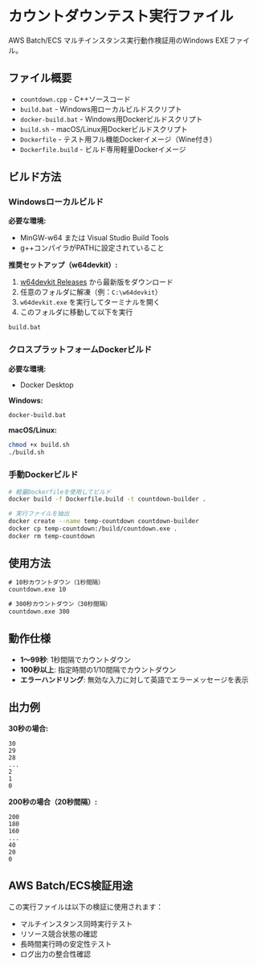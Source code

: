 # カウントダウンテスト実行ファイル

AWS Batch/ECS マルチインスタンス実行動作検証用のWindows EXEファイル。

## ファイル概要

- `countdown.cpp` - C++ソースコード
- `build.bat` - Windows用ローカルビルドスクリプト
- `docker-build.bat` - Windows用Dockerビルドスクリプト
- `build.sh` - macOS/Linux用Dockerビルドスクリプト
- `Dockerfile` - テスト用フル機能Dockerイメージ（Wine付き）
- `Dockerfile.build` - ビルド専用軽量Dockerイメージ

## ビルド方法

### Windowsローカルビルド

**必要な環境:**
- MinGW-w64 または Visual Studio Build Tools
- g++コンパイラがPATHに設定されていること

**推奨セットアップ（w64devkit）:**
1. [w64devkit Releases](https://github.com/skeeto/w64devkit/releases) から最新版をダウンロード
2. 任意のフォルダに解凍（例：`C:\w64devkit`）
3. `w64devkit.exe` を実行してターミナルを開く
4. このフォルダに移動して以下を実行

```cmd
build.bat
```

### クロスプラットフォームDockerビルド

**必要な環境:**
- Docker Desktop

**Windows:**
```cmd
docker-build.bat
```

**macOS/Linux:**
```bash
chmod +x build.sh
./build.sh
```

### 手動Dockerビルド

```bash
# 軽量Dockerfileを使用してビルド
docker build -f Dockerfile.build -t countdown-builder .

# 実行ファイルを抽出
docker create --name temp-countdown countdown-builder
docker cp temp-countdown:/build/countdown.exe .
docker rm temp-countdown
```

## 使用方法

```cmd
# 10秒カウントダウン（1秒間隔）
countdown.exe 10

# 300秒カウントダウン（30秒間隔）
countdown.exe 300
```

## 動作仕様

- **1〜99秒**: 1秒間隔でカウントダウン
- **100秒以上**: 指定時間の1/10間隔でカウントダウン
- **エラーハンドリング**: 無効な入力に対して英語でエラーメッセージを表示

## 出力例

**30秒の場合:**
```
30
29
28
...
2
1
0
```

**200秒の場合（20秒間隔）:**
```
200
180
160
...
40
20
0
```

## AWS Batch/ECS検証用途

この実行ファイルは以下の検証に使用されます：
- マルチインスタンス同時実行テスト
- リソース競合状態の確認
- 長時間実行時の安定性テスト
- ログ出力の整合性確認
